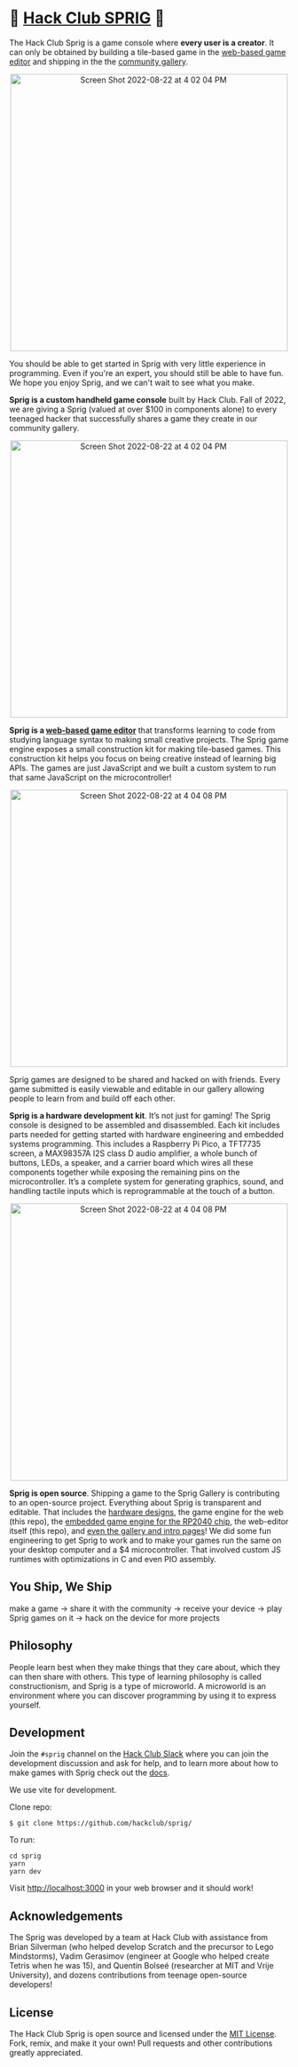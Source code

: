 # :leaves: [Hack Club SPRIG](https://sprig.hackclub.dev) :leaves: 

The Hack Club Sprig is a game console where **every user is a creator**. It can only be obtained by building a tile-based game in the [web-based game editor](https://sprig.hackclub.dev) and shipping in the the [community gallery](https://sprig-gallery.hackclub.dev).

<p align="center">
<a>
<img width="500" alt="Screen Shot 2022-08-22 at 4 02 04 PM" src="https://user-images.githubusercontent.com/27078897/186769641-5b1181b4-9969-4276-9fa0-9f15140e4a9b.jpg">
</a>
</p>


You should be able to get started in Sprig with very little experience in programming. Even if you're an expert, you should still be able to have fun. We hope you enjoy Sprig, and we can't wait to see what you make.

**Sprig is a custom handheld game console** built by Hack Club. Fall of 2022, we are giving a Sprig (valued at over $100 in components alone) to every teenaged hacker that successfully shares a game they create in our community gallery.

<p align="center">
<a href="https://sprig-gallery.hackclub.dev">
<img width="500" alt="Screen Shot 2022-08-22 at 4 02 04 PM" src="https://user-images.githubusercontent.com/27078897/186008635-47f58392-4d5f-4b5e-a4d8-63c7b96d99fb.png">
</a>
</p>

**Sprig is a [web-based game editor](https://sprig.hackclub.dev)** that transforms learning to code from studying language syntax to making small creative projects. The Sprig game engine exposes a small construction kit for making tile-based games. This construction kit helps you focus on being creative instead of learning big APIs. The games are just JavaScript and we built a custom system to run that same JavaScript on the microcontroller!

<p align="center">
<a href="https://sprig.hackclub.dev">
<img width="500" alt="Screen Shot 2022-08-22 at 4 04 08 PM" src="https://user-images.githubusercontent.com/27078897/186008909-cc9ea9d5-5843-487e-ac3a-29330496eed1.png">
</a>
</p>

Sprig games are designed to be shared and hacked on with friends. Every game submitted is easily viewable and editable in our gallery allowing people to learn from and build off each other. 

**Sprig is a hardware development kit**. It’s not just for gaming! The Sprig console is designed to be assembled and disassembled. Each kit includes parts needed for getting started with hardware engineering and embedded systems programming. This includes a Raspberry Pi Pico, a TFT7735 screen, a MAX98357A I2S class D audio amplifier, a whole bunch of buttons, LEDs, a speaker, and a carrier board which wires all these components together while exposing the remaining pins on the microcontroller. It’s a complete system for generating graphics, sound, and handling tactile inputs which is reprogrammable at the touch of a button.

<p align="center">
<a href="https://sprig.hackclub.dev">
<img width="500" alt="Screen Shot 2022-08-22 at 4 04 08 PM" src="https://user-images.githubusercontent.com/27078897/186015708-860df540-6c41-4400-aed5-d0fe8c9d31aa.jpg">
</a>
</p>

**Sprig is open source**. Shipping a game to the Sprig Gallery is contributing to an open-source project. Everything about Sprig is transparent and editable. That includes the [hardware designs](https://github.com/hackclub/sprig-hardware), the game engine for the web (this repo), the [embedded game engine for the RP2040 chip](https://github.com/hackclub/kaluma), the web-editor itself (this repo), and [even the gallery and intro pages](https://github.com/hackclub/sprig-gallery)! We did some fun engineering to get Sprig to work and to make your games run the same on your desktop computer and a $4 microcontroller. That involved custom JS runtimes with optimizations in C and even PIO assembly.

## You Ship, We Ship

make a game 
&rarr; share it with the community 
&rarr; receive your device 
&rarr; play Sprig games on it 
&rarr; hack on the device for more projects

## Philosophy

People learn best when they make things that they care about, which they can then share with others. This type of learning philosophy is called constructionism, and Sprig is a type of microworld. A microworld is an environment where you can discover programming by using it to express yourself. 

## Development

Join the `#sprig` channel on the [Hack Club Slack](https://hackclub.com/slack/) where you can join the development discussion and ask for help, and to learn more about how to make games with Sprig check out the [docs](https://github.com/hackclub/sprig/tree/main/docs).

We use vite for development.

Clone repo:

```
$ git clone https://github.com/hackclub/sprig/
```

To run:

```
cd sprig
yarn
yarn dev
```

Visit <http://localhost:3000> in your web browser and it should work!

## Acknowledgements 

The Sprig was developed by a team at Hack Club with assistance from Brian Silverman (who helped develop Scratch and the precursor to Lego Mindstorms), Vadim Gerasimov (engineer at Google who helped create Tetris when he was 15), and Quentin Bolseé (researcher at MIT and Vrije University), and dozens contributions from teenage open-source developers!

## License

The Hack Club Sprig is open source and licensed under the [MIT License](./LICENSE). Fork, remix, and make it your own! Pull requests and other contributions greatly appreciated.







